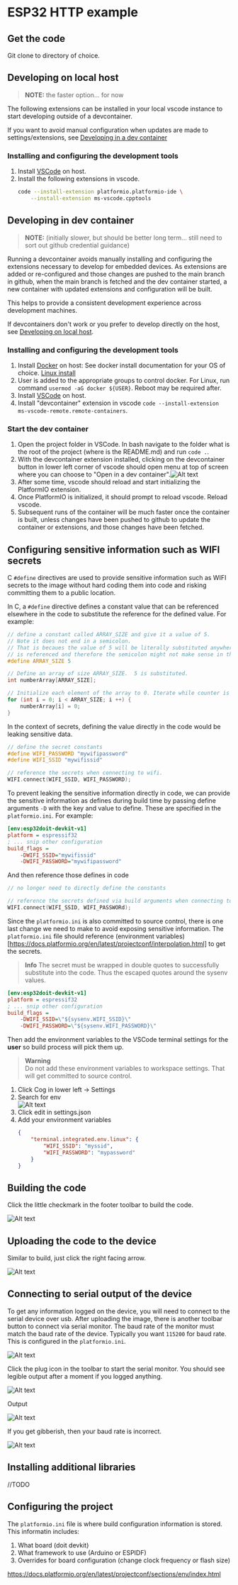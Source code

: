 # ESP32 HTTP example
## Get the code
Git clone to directory of choice.

## Developing on local host
> **NOTE:**
> the faster option... for now

The following extensions can be installed in your local vscode instance to start developing outside of a devcontainer.

If you want to avoid manual configuration when updates are made to settings/extensions, see [Developing in a dev container](#developing-in-dev-container)

### Installing and configuring the development tools
1. Install [VSCode](https://code.visualstudio.com/download) on host.
2. Install the following extensions in vscode.
    ```bash
    code --install-extension platformio.platformio-ide \
        --install-extension ms-vscode.cpptools
    ```

## Developing in dev container
> **NOTE:**
> (initially slower, but should be better long term... still need to sort out github credential guidance)

Running a devcontainer avoids manually installing and configuring the extensions necessary to develop for embedded devices.
As extensions are added or re-configured and those changes are pushed to the main branch in github, when the main branch is fetched and the dev container started, a new container with updated extensions and configuration will be built.

This helps to provide a consistent development experience across development machines.

If devcontainers don't work or you prefer to develop directly on the host, see [Developing on local host](#developing-on-local-host).

### Installing and configuring the development tools
1. Install [Docker](https://www.docker.com/get-started/) on host: See docker install documentation for your OS of choice. [Linux install](https://docs.docker.com/desktop/install/linux-install/)
2. User is added to the appropriate groups to control docker. For Linux, run command `usermod -aG docker ${USER}`. Reboot may be required after.
3. Install [VSCode](https://code.visualstudio.com/download) on host.
4. Install "devcontainer" extension in vscode `code --install-extension ms-vscode-remote.remote-containers`.

### Start the dev container
1. Open the project folder in VSCode. In bash navigate to the folder what is the root of the project (where is the README.md) and run `code .`.
2. With the devcontainer extension installed, clicking on the devcontainer button in lower left corner of vscode should open menu at top of screen where you can choose to "Open in a dev container".![Alt text](images/image.png)
3. After some time, vscode should reload and start initializing the PlatformIO extension.
4. Once PlatformIO is initialized, it should prompt to reload vscode.  Reload vscode.
5. Subsequent runs of the container will be much faster once the container is built, unless changes have been pushed to github to update the container or extensions, and those changes have been fetched.

## Configuring sensitive information such as WIFI secrets
C `#define` directives are used to provide sensitive information such as WIFI secrets to the image without hard coding them into code and risking committing them to a public location.

In C, a `#define` directive defines a constant value that can be referenced elsewhere in the code to substitute the reference for the defined value.  For example:
```c
// define a constant called ARRAY_SIZE and give it a value of 5. 
// Note it does not end in a semicolon.  
// That is becaues the value of 5 will be literally substituted anywhere the "ARRAY_SIZE" constant
// is referenced and therefore the semicolon might not make sense in the context of the substitution.
#define ARRAY_SIZE 5

// Define an array of size ARRAY_SIZE.  5 is substituted.
int numberArray[ARRAY_SIZE];

// Initialize each element of the array to 0. Iterate while counter is less than ARRAY_SIZE. 5 is substituted.
for (int i = 0; i < ARRAY_SIZE; i ++) {
    numberArray[i] = 0;
}
```

In the context of secrets, defining the value directly in the code would be leaking sensitive data.
```c
// define the secret constants
#define WIFI_PASSWORD "mywifipassword"
#define WIFI_SSID "mywifissid"

// reference the secrets when connecting to wifi.
WIFI.connect(WIFI_SSID, WIFI_PASSWORD);
```

To prevent leaking the sensitive information directly in code, we can provide the sensitive information as defines during build time by passing define arguments `-D` with the key and value to define. These are specified in the `platformio.ini`. For example:
```ini
[env:esp32doit-devkit-v1]
platform = espressif32
; ... snip other configuration
build_flags =
    -DWIFI_SSID="mywifissid"
    -DWIFI_PASSWORD="mywifipassword"
``` 

And then reference those defines in code
```c
// no longer need to directly define the constants

// reference the secrets defined via build arguments when connecting to wifi.
WIFI.connect(WIFI_SSID, WIFI_PASSWORd);
```

Since the `platformio.ini` is also committed to source control, there is one last change we need to make to avoid exposing sensitive information. The `platformio.ini` file should reference (environment variables)[https://docs.platformio.org/en/latest/projectconf/interpolation.html] to get the secrets.

> **Info**
> The secret must be wrapped in double quotes to successfully substitute into the code. Thus the escaped quotes around the sysenv values.

```ini
[env:esp32doit-devkit-v1]
platform = espressif32
; ... snip other configuration
build_flags =
    -DWIFI_SSID=\"${sysenv.WIFI_SSID}\"
    -DWIFI_PASSWORD=\"${sysenv.WIFI_PASSWORD}\"
```

Then add the environment variables to the VSCode terminal settings for the **user** so build process will pick them up.
> **Warning**  
> Do not add these environment variables to workspace settings.  That will get committed to source control.
1. Click Cog in lower left -> Settings
2. Search for env  
    ![Alt text](images/terminal-settings.png)  
3. Click edit in settings.json
4. Add your environment variables
    ```json
    {
        "terminal.integrated.env.linux": {
            "WIFI_SSID": "myssid",
            "WIFI_PASSWORD": "mypassword"
        }
    }
    ```


## Building the code
Click the little checkmark in the footer toolbar to build the code.

![Alt text](images/build.png)

## Uploading the code to the device
Similar to build, just click the right facing arrow.

![Alt text](images/upload.png)

## Connecting to serial output of the device
To get any information logged on the device, you will need to connect to the serial device over usb.  After uploading the image, there is another toolbar button to connect via serial monitor. The baud rate of the monitor must match the baud rate of the device. Typically you want `115200` for baud rate. This is configured in the `platformio.ini`.

![Alt text](images/baud-rate.png)

Click the plug icon in the toolbar to start the serial monitor.  You should see legible output after a moment if you logged anything.

![Alt text](images/serial-monitor.png)

Output

![Alt text](images/example-output.png)


If you get gibberish, then your baud rate is incorrect.

![Alt text](images/gibberish.png)

## Installing additional libraries
//TODO

## Configuring the project
The `platformio.ini` file is where build configuration information is stored.  This informatin includes:
1. What board (doit devkit)
2. What framework to use (Arduino or ESPIDF)
3. Overrides for board configuration (change clock frequency or flash size)

https://docs.platformio.org/en/latest/projectconf/sections/env/index.html

